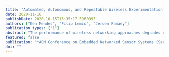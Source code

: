 ```yaml
---
title: "Automated, Autonomous, and Repeatable Wireless Experimentation in Heterogeneous 3D Environments (Demo)"
date: 2020-11-16
publishDate: 2020-10-15T15:35:17.596039Z
authors: ["Ken Mendes", "Filip Lemic", "Jeroen Famaey"]
publication_types: ["1"]
abstract: "The performance of wireless networking approaches degrades under user’s mobility. To objectively and reliably establish their performance under mobility, one has to guarantee highly repeatable experimentation with minimized external influences, which is currently a burdensome manual process for 3-dimensional (3D) environments. To address this issue, we propose a drone-based testbed for automated, autonomous, and repeatable experimentation with mobile wireless infrastructures in heterogeneous 3D environments. The developed testbed can be easily deployed in various environments, allows for simple integration of a new System Under Test (SUT), and guarantees the absence of interference with the SUT."
featured: false
publication: "*ACM Conference on Embedded Networked Sensor Systems (SenSys)*"
doi: ""
---
```


